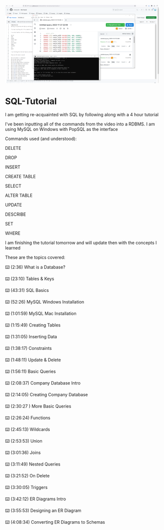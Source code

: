 ![MySQL / POPSQL](https://github.com/christiano84/SQL-Tutorial/blob/main/SQL.png?raw=true "SQL")

# SQL-Tutorial
I am getting re-acquainted with SQL by following along with a 4 hour tutorial

I've been inputting all of the commands from the video into a RDBMS. I am using MySQL on Windows with PopSQL as the interface

Commands used (and understood):

DELETE

DROP

INSERT

CREATE TABLE

SELECT

ALTER TABLE

UPDATE

DESCRIBE

SET

WHERE

I am finishing the tutorial tomorrow and will update then with the concepts I learned

These are the topics covered:

⌨️ (2:36) What is a Database?

⌨️ (23:10) Tables & Keys

⌨️ (43:31) SQL Basics

⌨️ (52:26) MySQL Windows Installation

⌨️ (1:01:59) MySQL Mac Installation

⌨️ (1:15:49) Creating Tables

⌨️ (1:31:05) Inserting Data

⌨️ (1:38:17) Constraints 

⌨️ (1:48:11) Update & Delete

⌨️ (1:56:11) Basic Queries

⌨️ (2:08:37) Company Database Intro

⌨️ (2:14:05) Creating Company Database

⌨️ (2:30:27 ) More Basic Queries

⌨️ (2:26:24) Functions

⌨️ (2:45:13) Wildcards

⌨️ (2:53:53) Union

⌨️ (3:01:36) Joins

⌨️ (3:11:49) Nested Queries

⌨️ (3:21:52) On Delete

⌨️ (3:30:05) Triggers

⌨️ (3:42:12) ER Diagrams Intro

⌨️ (3:55:53) Designing an ER Diagram

⌨️ (4:08:34) Converting ER Diagrams to Schemas



